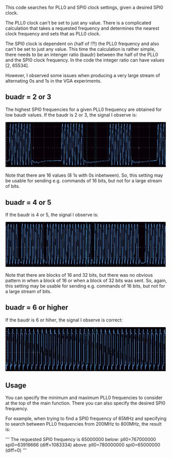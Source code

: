 
This code searches for PLL0 and SPI0 clock settings, given a desired SPI0 clock.

The PLL0 clock can't be set to just any value. There is a complicated calculation that takes a requested frequency and determines the nearest clock frequency and sets that as PLL0 clock.

The SPI0 clock is dependent on (half of !?!) the PLL0 frequency and also can't be set to just any value. This time the calculation is rather simple, there needs to be an intenger ratio (baudr) between the half of the PLL0 and the SPI0 clock frequency. In the code the integer ratio can have values [2, 65534]. 

However, I observed some issues when producing a very large stream of alternating 0s and 1s in the VGA experiments.

## buadr = 2 or 3

The highest SPI0 frequencies for a given PLL0 frequency are obtained for low baudr values. If the baudr is 2 or 3, the signal I observe is:

<img src="https://github.com/GitJer/Some-Sipeed-MAIX-GO-k210-stuff/blob/master/src/VGA/PLL0_and_SPI0_clock_settings/baudr_2_3.bmp" width="500">

Note that there are 16 values (8 1s with 0s inbetween). So, this setting may be usable for sending e.g. commands of 16 bits, but not for a large stream of bits.


## buadr = 4 or 5

If the baudr is 4 or 5, the signal I observe is:

<img src="https://github.com/GitJer/Some-Sipeed-MAIX-GO-k210-stuff/blob/master/src/VGA/PLL0_and_SPI0_clock_settings/baudr_4_5.bmp" width="500">

Note that there are blocks of 16 and 32 bits, but there was no obvious pattern in when a block of 16 or when a block of 32 bits was sent. So, again, this setting may be usable for sending e.g. commands of 16 bits, but not for a large stream of bits.


## buadr = 6 or higher

If the baudr is 6 or hiher, the signal I observe is correct:

<img src="https://github.com/GitJer/Some-Sipeed-MAIX-GO-k210-stuff/blob/master/src/VGA/PLL0_and_SPI0_clock_settings/baudr_6_and_further.bmp" width="500">

## Usage
You can specify the minimum and maximum PLL0 frequencies to consider at the top of the main function. There you can also specify the desired SPI0 frequency. 

For example, when trying to find a SPI0 frequency of 65MHz and specifying to search between PLL0 frequencies from 200MHz to 800MHz, the result is:

'''
The requested SPI0 frequency is 65000000
below: pll0=767000000 spi0=63916666 (diff=1083334)
above: pll0=780000000 spi0=65000000 (diff=0)
'''

